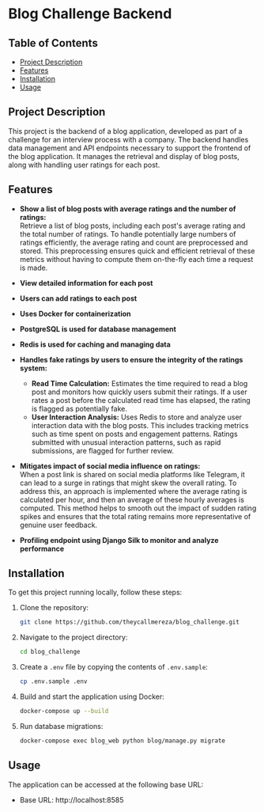 # Blog Challenge Backend

## Table of Contents

- [Project Description](#project-description)
- [Features](#features)
- [Installation](#installation)
- [Usage](#usage)

## Project Description

This project is the backend of a blog application, developed as part of a challenge for an interview process with a company. The backend handles data management and API endpoints necessary to support the frontend of the blog application. It manages the retrieval and display of blog posts, along with handling user ratings for each post.

## Features

- **Show a list of blog posts with average ratings and the number of ratings:**  
  Retrieve a list of blog posts, including each post's average rating and the total number of ratings. To handle potentially large numbers of ratings efficiently, the average rating and count are preprocessed and stored. This preprocessing ensures quick and efficient retrieval of these metrics without having to compute them on-the-fly each time a request is made.

- **View detailed information for each post**
- **Users can add ratings to each post**
- **Uses Docker for containerization**
- **PostgreSQL is used for database management**
- **Redis is used for caching and managing data**
- **Handles fake ratings by users to ensure the integrity of the ratings system:**
  - **Read Time Calculation:** Estimates the time required to read a blog post and monitors how quickly users submit their ratings. If a user rates a post before the calculated read time has elapsed, the rating is flagged as potentially fake.
  - **User Interaction Analysis:** Uses Redis to store and analyze user interaction data with the blog posts. This includes tracking metrics such as time spent on posts and engagement patterns. Ratings submitted with unusual interaction patterns, such as rapid submissions, are flagged for further review.

- **Mitigates impact of social media influence on ratings:**  
  When a post link is shared on social media platforms like Telegram, it can lead to a surge in ratings that might skew the overall rating. To address this, an approach is implemented where the average rating is calculated per hour, and then an average of these hourly averages is computed. This method helps to smooth out the impact of sudden rating spikes and ensures that the total rating remains more representative of genuine user feedback.

- **Profiling endpoint using Django Silk to monitor and analyze performance**

## Installation

To get this project running locally, follow these steps:

1. Clone the repository:

   ```bash
   git clone https://github.com/theycallmereza/blog_challenge.git

2. Navigate to the project directory:
    ```bash
   cd blog_challenge

3. Create a `.env` file by copying the contents of `.env.sample`:
    ```bash
    cp .env.sample .env

4. Build and start the application using Docker:
    ```bash
   docker-compose up --build

5. Run database migrations:
    ```bash
   docker-compose exec blog_web python blog/manage.py migrate

## Usage
The application can be accessed at the following base URL:
- Base URL: http://localhost:8585